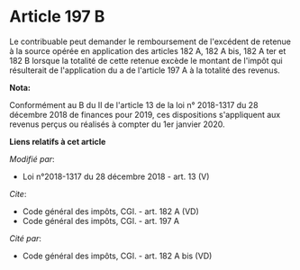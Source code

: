 # Article 197 B

Le contribuable peut demander le remboursement de l'excédent de retenue à la source opérée en application des articles 182 A,
182 A bis, 182 A ter et 182 B lorsque la totalité de cette retenue excède le montant de l'impôt qui résulterait de
l'application du a de l'article 197 A à la totalité des revenus.

**Nota:**

Conformément au B du II de l'article 13 de la loi n° 2018-1317 du 28 décembre 2018 de finances pour 2019, ces dispositions
s'appliquent aux revenus perçus ou réalisés à compter du 1er janvier 2020.

**Liens relatifs à cet article**

_Modifié par_:

  - Loi n°2018-1317 du 28 décembre 2018 - art. 13 (V)

_Cite_:

  - Code général des impôts, CGI. - art. 182 A (VD)
  - Code général des impôts, CGI. - art. 197 A

_Cité par_:

  - Code général des impôts, CGI. - art. 182 A bis (VD)
